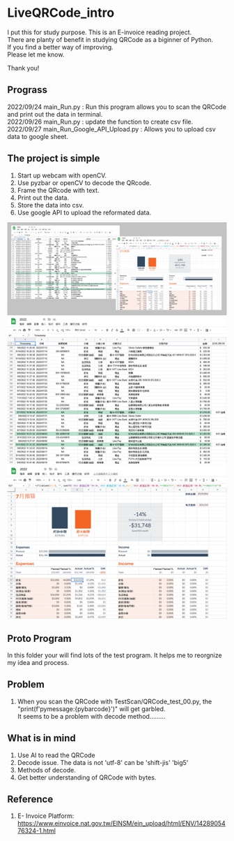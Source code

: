 # LiveQRCode_intro
I put this for study purpose. 
This is an E-invoice reading project.   
There are planty of benefit in studying QRCode as a biginner of Python.  
If you find a better way of improving.  
Please let me know.  

Thank you!

## Prograss

2022/09/24 main_Run.py : Run this program allows you to scan the QRCode and print out the data in terminal.   
2022/09/26 main_Run.py : update the function to create csv file.   
2022/09/27 main_Run_Google_API_Upload.py : Allows you to upload csv data to google sheet.   

## The project is simple

1. Start up webcam with openCV.
2. Use pyzbar or openCV to decode the QRcode.
3. Frame the QRcode with text.
4. Print out the data.
5. Store the data into csv.
6. Use google API to upload the reformated data.

![This is a alt text.](/image/2022091403.png "The Expenses & budget.")
![This is a alt text.](/image/2022091401.png "The list.")
![This is a alt text.](/image/2022091402.png "The Budget.")

## Proto Program

In this folder your will find lots of the test program. It helps me to reorgnize my idea and process.

## Problem

1. When you scan the QRCode with TestScan/QRCode_test_00.py, the "print(f'pymessage:{pybarcode}')" will get garbled.  
    It seems to be a problem with decode method.........

## What is in mind

1. Use AI to read the QRCode
2. Decode issue. The data is not 'utf-8' can be 'shift-jis' 'big5'
3. Methods of decode.
4. Get better understanding of QRCode with bytes.

## Reference

1. E- Invoice Platform:  
    https://www.einvoice.nat.gov.tw/EINSM/ein_upload/html/ENV/1428905476324-1.html